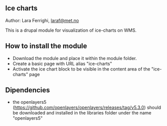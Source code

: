 ## Ice charts

Author: Lara Ferrighi, laraf@met.no

This is a drupal module for visualization of ice-charts on WMS. 

## How to install the module
* Download the module and place it within the module folder. 
* Create a basic page with URL alias "ice-charts"
* Activate the ice chart block to be visible in the content area of the "ice-charts" page

## Dipendencies
* the openlayers5 (https://github.com/openlayers/openlayers/releases/tag/v5.3.0) should be downloaded and installed in the libraries folder under the name "openlayers5"

